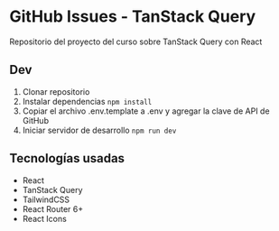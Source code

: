 # GitHub Issues - TanStack Query

Repositorio del proyecto del curso sobre TanStack Query con React

## Dev

1. Clonar repositorio
2. Instalar dependencias `npm install`
3. Copiar el archivo .env.template a .env y agregar la clave de API de GitHub
4. Iniciar servidor de desarrollo `npm run dev`

## Tecnologías usadas

- React
- TanStack Query
- TailwindCSS
- React Router 6+
- React Icons
